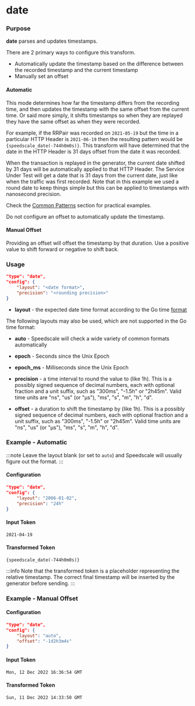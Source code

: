 # date

### Purpose

**date** parses and updates timestamps.

There are 2 primary ways to configure this transform.

- Automatically update the timestamp based on the difference between the recorded timestamp and the current timestamp
- Manually set an offset

#### Automatic

This mode determines how far the timestamp differs from the recording time, and then updates the timestamp with the same offset from the current time. Or said more simply, it shifts timestamps so when they are replayed they have the same offset as when they were recorded.

For example, if the RRPair was recorded on `2021-05-19` but the time in a particular HTTP Header is `2021-06-19` then the resulting pattern would be `{speedscale_date(-744h0m0s)}`. This transform will have determined that the date in the HTTP Header is 31 days offset from the date it was recorded.

When the transaction is replayed in the generator, the current date shifted by 31 days will be automatically applied to that HTTP Header. The Service Under Test will get a date that is 31 days from the current date, just like when the traffic was first recorded. Note that in this example we used a round date to keep things simple but this can be applied to timestamps with nanosecond precision.

Check the [Common Patterns](../common-patterns/) section for practical examples.

Do not configure an offset to automatically update the timestamp.

#### Manual Offset

Providing an offset will offset the timestamp by that duration.  Use a positive value to shift forward or negative to shift back.

### Usage

```json
"type": "date",
"config": {
    "layout": "<date format>",
    "precision": "<rounding precision>"
}
```

- **layout** - the expected date time format according to the Go time [format](https://pkg.go.dev/time#example-Time.Format)

The following layouts may also be used, which are not supported in the Go time format:

- **auto** - Speedscale will check a wide variety of common formats automatically
- **epoch** - Seconds since the Unix Epoch
- **epoch_ms** - Milliseconds since the Unix Epoch

- **precision** - a time interval to round the value to (like 1h). This is a possibly signed sequence of decimal numbers, each with optional fraction and a unit suffix, such as "300ms", "-1.5h" or "2h45m". Valid time units are "ns", "us" (or "µs"), "ms", "s", "m", "h", "d".
- **offset** - a duration to shift the timestamp by (like 1h). This is a possibly signed sequence of decimal numbers, each with optional fraction and a unit suffix, such as "300ms", "-1.5h" or "2h45m". Valid time units are "ns", "us" (or "µs"), "ms", "s", "m", "h", "d".

### Example - Automatic

:::note
Leave the layout blank (or set to `auto`) and Speedscale will usually figure out the format.
:::

#### Configuration

```json
"type": "date",
"config": {
    "layout": "2006-01-02",
    "precision": "24h"
}
```

#### Input Token

```
2021-04-19
```

#### Transformed Token

```
{speedscale_date(-744h0m0s)}
```

:::info
Note that the transformed token is a placeholder representing the relative timestamp. The correct final timestamp will be inserted by the generator before sending.
:::

### Example - Manual Offset

#### Configuration

```json
"type": "date",
"config": {
    "layout": "auto",
    "offset": "-1d2h3m4s"
}
```

#### Input Token

```
Mon, 12 Dec 2022 16:36:54 GMT
```

#### Transformed Token

```
Sun, 11 Dec 2022 14:33:50 GMT
```

